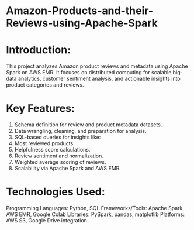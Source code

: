 # Amazon-Products-and-their-Reviews-using-Apache-Spark

# Introduction: 

This project analyzes Amazon product reviews and metadata using Apache Spark on AWS EMR. It focuses on distributed computing for scalable big-data analytics, customer sentiment analysis, and actionable insights into product categories and reviews.

# Key Features: 

1. Schema definition for review and product metadata datasets.
2. Data wrangling, cleaning, and preparation for analysis.
3. SQL-based queries for insights like:
4. Most reviewed products.
5. Helpfulness score calculations.
6. Review sentiment and normalization.
7. Weighted average scoring of reviews.
8. Scalability via Apache Spark and AWS EMR.

# Technologies Used:

Programming Languages: Python, SQL
Frameworks/Tools: Apache Spark, AWS EMR, Google Colab
Libraries: PySpark, pandas, matplotlib
Platforms: AWS S3, Google Drive integration
